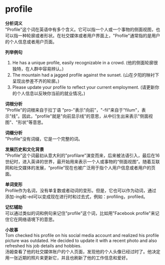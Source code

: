 # profile

**分析词义**  
"Profile"这个词在英语中有多个含义。它可以指一个人或一个事物的侧面视图，也可以指一种轮廓或者形状。在社交媒体或者用户界面上，"Profile"通常指的是用户的个人信息或者用户页面。

  

**列举例句**

  

1.  He has a unique profile, easily recognizable in a crowd. (他的侧面轮廓很独特，在人群中容易辨认。)
2.  The mountain had a jagged profile against the sunset. (山在夕阳的映衬下呈现出参差不齐的轮廓。)
3.  Please update your profile to reflect your current employment. (请更新你的个人信息以反映你当前的就业情况。)

  

**词根分析**  
"Profile"的词根来自于拉丁语 "pro-"表示"向前"，"-fil"来自于"filum"，表示"线"。因此，"profile"就是"向前显示线"的意思，从中衍生出来表示"侧面视图"、"形状"等意思。

  

**词缀分析**  
"Profile"没有词缀，它是一个完整的词。

  

**发展历史和文化背景**  
"Profile"这个词最初从意大利的"profilare"演变而来，后来被法语引入，最后在16世纪时，进入英译的世界，最开始用来表示一个人或事物的“侧面视图”。随着互联网和社交媒体的发展，“profile”现在也被广泛用于指个人用户信息或者用户的页面。

  

**单词变形**  
Profile作为名词，没有单复数或者动词的变形。但是，它也可以作为动词，通过添加-ing和-ed可以变成现在进行时和过去式，例如：profiling，profiled。

  

**记忆辅助**  
可以通过类似的词和例句来记住"profile"这个词，比如用"Facebook profile"来记住它在网络语境下的意思。

  

**小故事**  
Tom checked his profile on his social media account and realized his profile picture was outdated. He decided to update it with a recent photo and also refreshed his job details and hobbies.  
汤姆查看了他的社交媒体账户的个人页面，发现他的个人头像已经过时了。他决定用一张近期的照片来更新它，并且也刷新了他的工作信息和爱好。
